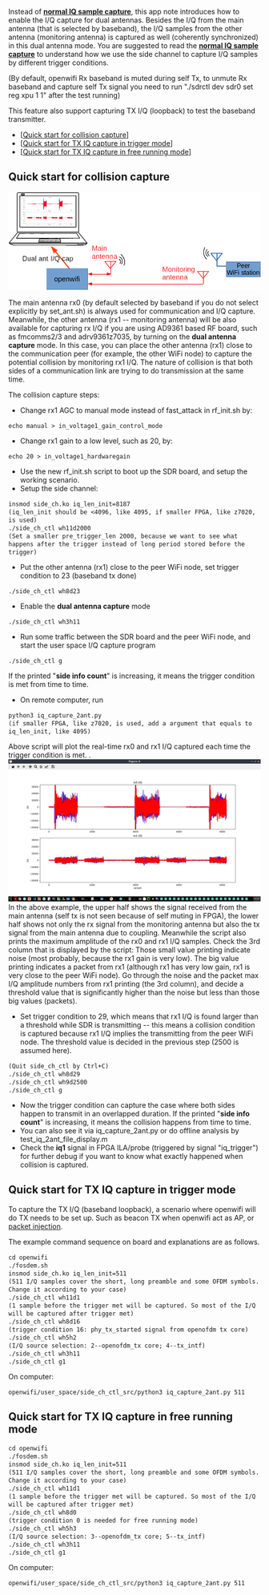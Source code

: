 <!--
Author: Xianjun jiao
SPDX-FileCopyrightText: 2019 UGent
SPDX-License-Identifier: AGPL-3.0-or-later
-->


Instead of [**normal IQ sample capture**](iq.md), this app note introduces how to enable the I/Q capture for dual antennas. Besides the I/Q from the main antenna (that is selected by baseband), the I/Q samples from the other antenna (monitoring antenna) is captured as well (coherently synchronized) in this dual antenna mode. You are suggested to read the [**normal IQ sample capture**](iq.md) to understand how we use the side channel to capture I/Q samples by different trigger conditions.

(By default, openwifi Rx baseband is muted during self Tx, to unmute Rx baseband and capture self Tx signal you need to run "./sdrctl dev sdr0 set reg xpu 1 1" after the test running)

This feature also support capturing TX I/Q (loopback) to test the baseband transmitter.

- [[Quick start for collision capture](#Quick-start-for-collision-capture)]
- [[Quick start for TX IQ capture in trigger mode](#Quick-start-for-TX-IQ-capture-in-trigger-mode)]
- [[Quick start for TX IQ capture in free running mode](#Quick-start-for-TX-IQ-capture-in-free-running-mode)]

## Quick start for collision capture
![](./iq_2ant-setup.png)

  The main antenna rx0 (by default selected by baseband if you do not select explicitly by set_ant.sh) is always used for communication and I/Q capture. Meanwhile, the other antenna (rx1 -- monitoring antenna) will be also available for capturing rx I/Q if you are using AD9361 based RF board, such as fmcomms2/3 and adrv9361z7035, by turning on the **dual antenna capture** mode. In this case, you can place the other antenna (rx1) close to the communication peer (for example, the other WiFi node) to capture the potential collision by monitoring rx1 I/Q. The nature of collision is that both sides of a communication link are trying to do transmission at the same time.
  
  The collision capture steps:
  - Change rx1 AGC to manual mode instead of fast_attack in rf_init.sh by:
  ```
  echo manual > in_voltage1_gain_control_mode
  ```
  - Change rx1 gain to a low level, such as 20, by:
  ```
  echo 20 > in_voltage1_hardwaregain
  ```
  - Use the new rf_init.sh script to boot up the SDR board, and setup the working scenario.
  - Setup the side channel:
  ```
  insmod side_ch.ko iq_len_init=8187
  (iq_len_init should be <4096, like 4095, if smaller FPGA, like z7020, is used)
  ./side_ch_ctl wh11d2000
  (Set a smaller pre_trigger_len 2000, because we want to see what happens after the trigger instead of long period stored before the trigger)
  ```
  - Put the other antenna (rx1) close to the peer WiFi node, set trigger condition to 23 (baseband tx done)
  ```
  ./side_ch_ctl wh8d23
  ```
  - Enable the **dual antenna capture** mode
  ```
  ./side_ch_ctl wh3h11
  ```
  - Run some traffic between the SDR board and the peer WiFi node, and start the user space I/Q capture program
  ```
  ./side_ch_ctl g
  ```
  If the printed "**side info count**" is increasing, it means the trigger condition is met from time to time.
  - On remote computer, run
  ```
  python3 iq_capture_2ant.py
  (if smaller FPGA, like z7020, is used, add a argument that equals to iq_len_init, like 4095)
  ```
  Above script will plot the real-time rx0 and rx1 I/Q captured each time the trigger condition is met. . 
  ![](./iq_2ant-screen-shot.jpg)
  In the above example, the upper half shows the signal received from the main antenna (self tx is not seen because of self muting in FPGA), the lower half shows not only the rx signal from the monitoring antenna but also the tx signal from the main antenna due to coupling.
  Meanwhile the script also prints the maximum amplitude of the rx0 and rx1 I/Q samples. Check the 3rd column that is displayed by the script: Those small value printing indicate noise (most probably, because the rx1 gain is very low). The big value printing indicates a packet from rx1 (although rx1 has very low gain, rx1 is very close to the peer WiFi node). Go through the noise and the packet max I/Q amplitude numbers from rx1 printing (the 3rd column), and decide a threshold value that is significantly higher than the noise but less than those big values (packets).
  - Set trigger condition to 29, which means that rx1 I/Q is found larger than a threshold while SDR is transmitting -- this means a collision condition is captured because rx1 I/Q implies the transmitting from the peer WiFi node. The threshold value is decided in the previous step (2500 is assumed here).
  ```
  (Quit side_ch_ctl by Ctrl+C)
  ./side_ch_ctl wh8d29
  ./side_ch_ctl wh9d2500
  ./side_ch_ctl g
  ```
  - Now the trigger condition can capture the case where both sides happen to transmit in an overlapped duration. If the  printed "**side info count**" is increasing, it means the collision happens from time to time.
  - You can also see it via iq_capture_2ant.py or do offline analysis by test_iq_2ant_file_display.m 
  - Check the **iq1** signal in FPGA ILA/probe (triggered by signal "iq_trigger") for further debug if you want to know what exactly happened when collision is captured.

## Quick start for TX IQ capture in trigger mode

To capture the TX I/Q (baseband loopback), a scenario where openwifi will do TX needs to be set up. Such as beacon TX when openwifi act as AP, or [packet injection](inject_80211.md).

The example command sequence on board and explanations are as follows.
```
cd openwifi
./fosdem.sh
insmod side_ch.ko iq_len_init=511
(511 I/Q samples cover the short, long preamble and some OFDM symbols. Change it according to your case)
./side_ch_ctl wh11d1
(1 sample before the trigger met will be captured. So most of the I/Q will be captured after trigger met)
./side_ch_ctl wh8d16
(trigger condition 16: phy_tx_started signal from openofdm tx core)
./side_ch_ctl wh5h2
(I/Q source selection: 2--openofdm_tx core; 4--tx_intf)
./side_ch_ctl wh3h11
./side_ch_ctl g1
```
On computer:
```
openwifi/user_space/side_ch_ctl_src/python3 iq_capture_2ant.py 511

```

## Quick start for TX IQ capture in free running mode

```
cd openwifi
./fosdem.sh
insmod side_ch.ko iq_len_init=511
(511 I/Q samples cover the short, long preamble and some OFDM symbols. Change it according to your case)
./side_ch_ctl wh11d1
(1 sample before the trigger met will be captured. So most of the I/Q will be captured after trigger met)
./side_ch_ctl wh8d0
(trigger condition 0 is needed for free running mode)
./side_ch_ctl wh5h3
(I/Q source selection: 3--openofdm_tx core; 5--tx_intf)
./side_ch_ctl wh3h11
./side_ch_ctl g1
```
On computer:
```
openwifi/user_space/side_ch_ctl_src/python3 iq_capture_2ant.py 511

```
